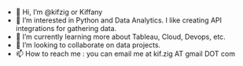- 👋 Hi, I’m @kifzig or Kiffany
- 👀 I’m interested in Python and Data Analytics. I like creating API integrations for gathering data.
- 🌱 I’m currently learning more about Tableau, Cloud, Devops, etc.
- 💞️ I’m looking to collaborate on data projects.
- 📫 How to reach me : you can email me at kif.zig AT gmail DOT com

<!---
kifzig/kifzig is a ✨ special ✨ repository because its `README.md` (this file) appears on your GitHub profile.
You can click the Preview link to take a look at your changes.
--->
